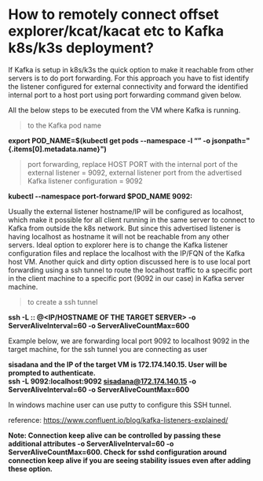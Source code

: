 # How to remotely connect offset explorer/kcat/kacat etc to Kafka k8s/k3s deployment?


If Kafka is setup in k8s/k3s the quick option to make it reachable from other servers is to do port forwarding. For this approach you have to fist identify the listener configured for external connectivity and forward the identified internal port to a host port using port forwarding command given below.

All the below steps to be executed from the VM where Kafka is running.

> to the Kafka pod name

__export POD_NAME=$(kubectl get pods --namespace <NAMESPACE> -l “<LABEL NAME>” -o jsonpath="{.items[0].metadata.name}")__

> port forwarding, replace HOST PORT with the internal port of the external listener = 9092, external listener port from the advertised Kafka listener configuration = 9092
> 
__kubectl --namespace <NAMESPACE> port-forward $POD_NAME 9092:<HOST PORT>__


Usually the external listener hostname/IP will be configured as localhost, which make it possible for all client running in the same server to connect to Kafka from outside the k8s network. But since this advertised listener is having localhost as hostname it will not be reachable from any other servers. Ideal option to explorer here is to change the Kafka listener configuration files and replace the localhost with the IP/FQN of the Kafka host VM. Another quick and dirty option discussed here is to use local port forwarding using a ssh tunnel to route the localhost traffic to a specific port in the client machine to a specific port (9092 in our case) in Kafka server machine. 

> to create a ssh tunnel

__ssh -L <LOCAL PORT>:<TARGET SERVER HOSTNAME MATCHING THE KAFKA ADV LISTNER>:<TARGET  PORT MATCHING KAFKA ADV LISTNER> <SSH USER TO THE TARGET SERVER>@<IP/HOSTNAME OF THE TARGET SERVER> -o ServerAliveInterval=60 -o ServerAliveCountMax=600__

Example below, we are forwarding local port 9092 to localhost 9092 in the target machine, for the ssh tunnel you are connecting as user 

__sisadana and the IP of the target VM is 172.174.140.15. User will be prompted to authenticate.  
ssh -L 9092:localhost:9092 sisadana@172.174.140.15 -o ServerAliveInterval=60 -o ServerAliveCountMax=600__

In windows machine user can use putty to configure this SSH tunnel. 

reference: https://www.confluent.io/blog/kafka-listeners-explained/

**Note: Connection keep alive can be controlled by passing these additional attributes -o ServerAliveInterval=60 -o ServerAliveCountMax=600. Check for sshd configuration around connection keep alive if you are seeing stability issues even after adding these option.**
